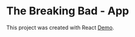 # The Breaking Bad - App

This project was created with React [Demo](https://breakingbadapp.surge.sh/).

